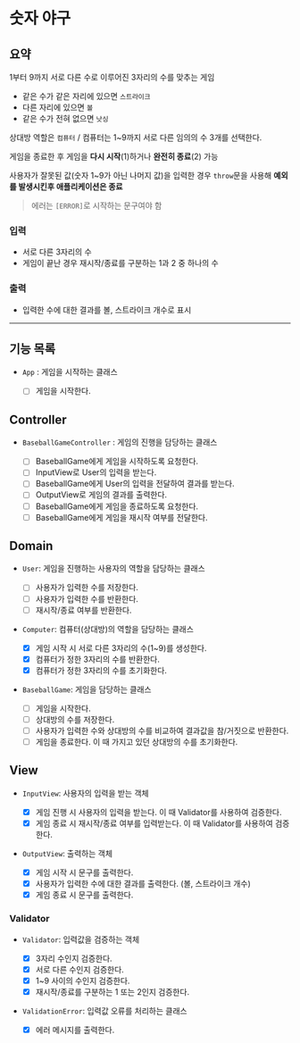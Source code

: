 # 숫자 야구

## 요약

1부터 9까지 서로 다른 수로 이루어진 3자리의 수를 맞추는 게임

- 같은 수가 같은 자리에 있으면 `스트라이크`
- 다른 자리에 있으면 `볼`
- 같은 수가 전혀 없으면 `낫싱`

상대방 역할은 `컴퓨터` / 컴퓨터는 1~9까지 서로 다른 임의의 수 3개를 선택한다.

게임을 종료한 후 게임을 **다시 시작**(1)하거나 **완전히 종료**(2) 가능

사용자가 잘못된 값(숫자 1~9가 아닌 나머지 값)을 입력한 경우 `throw`문을 사용해 **예외를 발생시킨후 애플리케이션은 종료**

> 에러는 `[ERROR]`로 시작하는 문구여야 함

### 입력

- 서로 다른 3자리의 수
- 게임이 끝난 경우 재시작/종료를 구분하는 1과 2 중 하나의 수

### 출력

- 입력한 수에 대한 결과를 볼, 스트라이크 개수로 표시

---

## 기능 목록

- `App` : 게임을 시작하는 클래스

  - [ ] 게임을 시작한다.

## Controller

- `BaseballGameController` : 게임의 진행을 담당하는 클래스

  - [ ] BaseballGame에게 게임을 시작하도록 요청한다.
  - [ ] InputView로 User의 입력을 받는다.
  - [ ] BaseballGame에게 User의 입력을 전달하여 결과를 받는다.
  - [ ] OutputView로 게임의 결과를 출력한다.
  - [ ] BaseballGame에게 게임을 종료하도록 요청한다.
  - [ ] BaseballGame에게 게임을 재시작 여부를 전달한다.

## Domain

- `User`: 게임을 진행하는 사용자의 역할을 담당하는 클래스

  - [ ] 사용자가 입력한 수를 저장한다.
  - [ ] 사용자가 입력한 수를 반환한다.
  - [ ] 재시작/종료 여부를 반환한다.

- `Computer`: 컴퓨터(상대방)의 역할을 담당하는 클래스

  - [x] 게임 시작 시 서로 다른 3자리의 수(1~9)를 생성한다.
  - [x] 컴퓨터가 정한 3자리의 수를 반환한다.
  - [x] 컴퓨터가 정한 3자리의 수를 초기화한다.

- `BaseballGame`: 게임을 담당하는 클래스

  - [ ] 게임을 시작한다.
  - [ ] 상대방의 수를 저장한다.
  - [ ] 사용자가 입력한 수와 상대방의 수를 비교하여 결과값을 참/거짓으로 반환한다.
  - [ ] 게임을 종료한다. 이 때 가지고 있던 상대방의 수를 초기화한다.

## View

- `InputView`: 사용자의 입력을 받는 객체

  - [x] 게임 진행 시 사용자의 입력을 받는다. 이 때 Validator를 사용하여 검증한다.
  - [x] 게임 종료 시 재시작/종료 여부를 입력받는다. 이 때 Validator를 사용하여 검증한다.

- `OutputView`: 출력하는 객체

  - [x] 게임 시작 시 문구를 출력한다.
  - [x] 사용자가 입력한 수에 대한 결과를 출력한다. (볼, 스트라이크 개수)
  - [x] 게임 종료 시 문구를 출력한다.

### Validator

- `Validator`: 입력값을 검증하는 객체

  - [x] 3자리 수인지 검증한다.
  - [x] 서로 다른 수인지 검증한다.
  - [x] 1~9 사이의 수인지 검증한다.
  - [x] 재시작/종료를 구분하는 1 또는 2인지 검증한다.

- `ValidationError`: 입력값 오류를 처리하는 클래스

  - [x] 에러 메시지를 출력한다.
